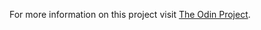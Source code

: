 For more information on this project visit [The Odin Project](https://www.theodinproject.com/courses/javascript/lessons/tic-tac-toe-javascript).
